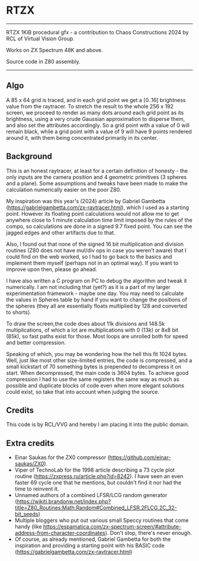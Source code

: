 # RTZX

-------------------------------------------------------------------------------
 RTZX 1KiB procedural gfx - a contribution to Chaos Constructions 2024
 		by RCL of Virtual Vision Group.

 Works on ZX Spectrum 48K and above.

 Source code in Z80 assembly.

-------------------------------------------------------------------------------

## Algo

  A 85 x 64 grid is traced, and in each grid point we get a [0..16] brightness 
value from the raytracer. To stretch the result to the whole 256 x 192 screen,
we proceed to render as many dots around each grid point as its brightness, using
a very crude Gaussian approximation to disperse them, and also set the attributes
accordingly. So a grid point with a value of 0 will remain black, while a grid
point with a value of 9 will have 9 points rendered around it, with them being
concentrated primarily in its center.

## Background

  This is an honest raytracer, at least for a certain definition of honesty - 
the only inputs are the camera position and 4 geometric primitives (3 spheres 
and a plane). Some assumptions and tweaks have been made to make the calculation
numerically easier on the poor Z80.

  My inspiration was this year's (2024) article by Gabriel Gambetta
(https://gabrielgambetta.com/zx-raytracer.html), which I used as a starting 
point. However its floating point calculations would not allow me to get anywhere
close to 1 minute calculation time limit imposed by the rules of the compo, so
calculations are done in a signed 9.7 fixed point. You can see the jagged edges
and other artifacts due to that.

Also, I found out that none of the signed 16 bit multiplication and division 
routines (Z80 does not have mul/div ops in case you weren't aware) that
I could find on the web worked, so I had to go back to the basics and implement
them myself (perhaps not in an optimal way). If you want to improve upon then,
please go ahead.

I have also written a C program on PC to debug the algorithm and tweak it
numerically. I am not including that (yet?) as it is a part of my larger
experimentation framework - maybe one day. You may need to calculate the values
in Spheres table by hand if you want to change the positions of the spheres (they
all are essentially floats multiplied by 128 and converted to shorts).

To draw the screen,the code does about 11k divisions and 148.5k multiplications,
of which a lot are multiplications with 0 (13k) or 8x8 bit (85k), so fast paths
exist for those. Most loops are unrolled both for speed and better compression.

Speaking of which, you may be wondering how the hell this fit 1024 bytes. Well,
just like most other size-limited entries, the code is compressed, and a small
kickstart of 70 something bytes is prepended to decompress it on start. When
decompressed, the main code is 3604 bytes. To achieve good compression I had to
use the same registers the same way as much as possible and duplicate blocks of
code even when more elegant solutions could exist, so take that into account when 
judging the source.

## Credits

 This code is by RCL/VVG and hereby I am placing it into the public domain.

## Extra credits

 - Einar Saukas for the ZX0 compressor (https://github.com/einar-saukas/ZX0).
 - Viper of TechnoLab for the 1998 article describing a 73 cycle plot routine (https://zxpress.ru/article.php?id=8242).
   I have seen an even faster 69 cycle one that he mentions, but couldn't find it nor had
   the time to reinvent it.
 - Unnamed authors of a combined LFSR/LCG random generator (https://wikiti.brandonw.net/index.php?title=Z80_Routines:Math:Random#Combined_LFSR.2FLCG.2C_32-bit_seeds)
 - Multiple bloggers who put out various small Speccy routines that come handy
   (like https://espamatica.com/zx-spectrum-screen/#attribute-address-from-character-coordinates). Don't stop, there's never enough.
 - Of course, as already mentioned, Gabriel Gambetta for both the inspiration
    and providing a starting point with his BASIC code (https://gabrielgambetta.com/zx-raytracer.html)
